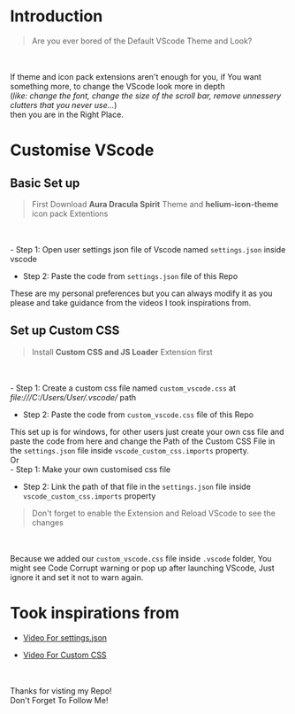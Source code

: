 # Introduction

> Are you ever bored of the Default VScode Theme and Look?

<br> <br> If theme and icon pack extensions aren't enough for you, if You want something more, to change the VScode look more in depth
<br> (_like: change the font, change the size of the scroll bar, remove unnessery clutters that you never use..._)
<br> then you are in the Right Place.

# Customise VScode
## Basic Set up

> First Download **Aura Dracula Spirit** Theme and **helium-icon-theme** icon pack Extentions

<br> <br> - Step 1: Open user settings json file of Vscode named `settings.json` inside vscode
- Step 2: Paste the code from `settings.json` file of this Repo

These are my personal preferences but you can always modify it as you please and take guidance from the videos I took inspirations from.

## Set up Custom CSS

> Install **Custom CSS and JS Loader** Extension first

<br> <br> - Step 1: Create a custom css file named `custom_vscode.css` at _file:///C:/Users/User/.vscode/_ path
- Step 2: Paste the code from `custom_vscode.css` file of this Repo

This set up is for windows, for other users just create your own css file and paste the code from here and change the Path of the Custom CSS File in the `settings.json` file inside `vscode_custom_css.imports` property. <br>
Or
<br> - Step 1: Make your own customised css file
- Step 2: Link the path of that file in the `settings.json` file inside `vscode_custom_css.imports` property

> Don't forget to enable the Extension and Reload VScode to see the changes

<br> <br> Because we added our `custom_vscode.css` file inside `.vscode` folder, You might see Code Corrupt warning or pop up after launching VScode, Just ignore it and set it not to warn again.

# Took inspirations from

- [Video For settings.json](https://youtu.be/VmFOsK7IhI4?si=jHLfnh58MNoSzn7K)

- [Video For Custom CSS](https://youtu.be/9_I0bySQoCs?si=pUuQva48n_fAMzWj)

<br> <br> Thanks for visting my Repo!
<br> Don't Forget To Follow Me!
